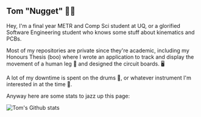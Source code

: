 ## Tom "Nugget" 👨‍🎓

Hey, I'm a final year METR and Comp Sci student at UQ, or a glorified Software Engineering student who knows some stuff about kinematics and PCBs.

Most of my repositories are private since they're academic, including my Honours Thesis (boo) where I wrote an application to track and display the movement of a human leg 🦿 and designed the circuit boards. 🖥  

A lot of my downtime is spent on the drums 🥁, or whatever instrument I'm interested in at the time 🎸.

Anyway here are some stats to jazz up this page:

![Tom's Github stats](https://github-readme-stats.vercel.app/api?username=thomasnugent&show_icons=true&theme=gradient)

<!--
**thomasnugent/thomasnugent** is a ✨ _special_ ✨ repository because its `README.md` (this file) appears on your GitHub profile.

Here are some ideas to get you started:

- 🔭 I’m currently working on ...
- 🌱 I’m currently learning ...
- 👯 I’m looking to collaborate on ...
- 🤔 I’m looking for help with ...
- 💬 Ask me about ...
- 📫 How to reach me: ...
- 😄 Pronouns: ...
- ⚡ Fun fact: ...
-->
